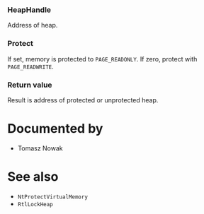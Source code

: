 ### HeapHandle

Address of heap.

### Protect

If set, memory is protected to `PAGE_READONLY`. If zero, protect with `PAGE_READWRITE`.

### Return value

Result is address of protected or unprotected heap.

# Documented by

* Tomasz Nowak

# See also

* `NtProtectVirtualMemory`
* `RtlLockHeap`
